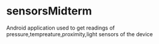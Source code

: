 # sensorsMidterm
Android application used to get readings of pressure,tempreature,proximity,light sensors of the device
